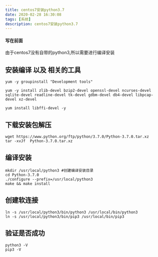 ```yaml
---
title: centos7安装python3.7
date: 2020-02-28 16:30:08
tags: [系统]
description: centos7安装python3.7
---
```


#### 写在前面

由于centos7没有自带的python3,所以需要进行编译安装

## 安装编译 以及 相关的工具

```shell
yum -y groupinstall "Development tools"

yum -y install zlib-devel bzip2-devel openssl-devel ncurses-devel sqlite-devel readline-devel tk-devel gdbm-devel db4-devel libpcap-devel xz-devel

yum install libffi-devel -y
```

## 下载安装包解压

```shell
wget https://www.python.org/ftp/python/3.7.0/Python-3.7.0.tar.xz
tar -xvJf  Python-3.7.0.tar.xz
```

## 编译安装

```shell
mkdir /usr/local/python3 #创建编译安装目录
cd Python-3.7.0
./configure --prefix=/usr/local/python3
make && make install
```

## 创建软连接

```shell
ln -s /usr/local/python3/bin/python3 /usr/local/bin/python3
ln -s /usr/local/python3/bin/pip3 /usr/local/bin/pip3
```

## 验证是否成功

```shell
python3 -V
pip3 -V
```
